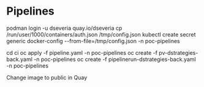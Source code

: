# Pipelines

podman login -u dseveria quay.io/dseveria
cp /run/user/1000/containers/auth.json /tmp/config.json
kubectl create secret generic docker-config --from-file=/tmp/config.json -n poc-pipelines

cd ci
oc apply -f pipeline.yaml -n poc-pipelines
oc create -f pv-dstrategies-back.yaml -n poc-pipelines
oc create -f pipelinerun-dstrategies-back.yaml -n poc-pipelines


Change image to public in Quay

